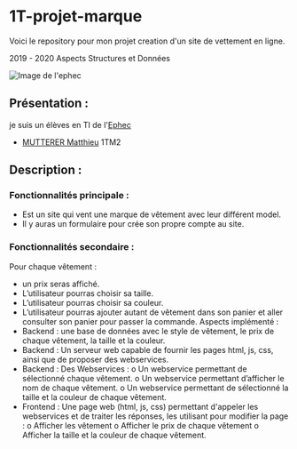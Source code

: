 # 1T-projet-marque
Voici le repository pour mon projet creation d'un site de vettement en ligne.

2019 - 2020 Aspects Structures et Données

 ![Image de l'ephec](https://i.imgur.com/k1pB47i.png?1)
 ## Présentation :  
je suis un élèves en TI de l'[Ephec](https://www.ephec.be/)
* [MUTTERER Matthieu](https://github.com/Matthieu-mutterer) 1TM2
## Description : 
### Fonctionnalités principale : 
   * Est un site qui vent une marque de vêtement avec leur différent model. 
   * Il y auras un formulaire pour crée son propre compte au site. 
### Fonctionnalités secondaire : 
  Pour chaque vêtement : 
   - un prix seras affiché. 
   - L’utilisateur pourras choisir sa taille. 
   - L’utilisateur pourras choisir sa couleur. 
   - L’utilisateur pourras ajouter autant de vêtement dans son panier et aller consulter son panier pour passer la commande. 
Aspects implémenté : 
  -	Backend : une base de données avec le style de vêtement, le prix de chaque vêtement, la taille et la couleur. 
  -	Backend :  Un serveur web capable de fournir les pages html, js, css, ainsi que de proposer des webservices. 
  -	Backend : Des Webservices : 
    o	Un webservice permettant de sélectionné chaque vêtement. 
    o	Un webservice permettant d’afficher le nom de chaque vêtement. 
    o	Un webservice permettant de sélectionné la taille et la couleur de chaque vêtement. 
  -	Frontend : Une page web (html, js, css) permettant d'appeler les webservices et de traiter les réponses, les utilisant pour modifier la page : 
    o	Afficher les vêtement
    o	Afficher le prix de chaque vêtement
    o	Afficher la taille et la couleur de chaque vêtement. 

